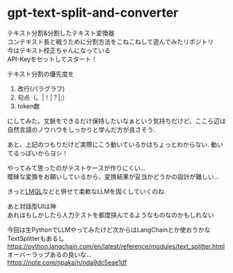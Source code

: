 # gpt-text-split-and-converter
テキスト分割&分割したテキスト変換器  
コンテキスト長と戦うために分割方法をこねこねして遊んでみたリポジトリ  
今はテキスト校正ちゃんになっている  
API-Keyをセットしてスタート！

テキスト分割の優先度を
1. 改行(パラグラフ)
2. 句点（。|！|？|;）
3. token数

にしてみた。文脈をできるだけ保持したいなぁという気持ちだけど、ここら辺は自然言語のノウハウをしっかりと学んだ方が良さそう. 

あと、上記のつもりだけど実際にこう動いているかはちょっとわからない. 
動いてるっぽいからヨシ！  

やってみて思ったのがテストケースが作りにくい…  
曖昧な変換をお願いしているから、変換結果が妥当かどうかの設計が難しい…

きっと[LMQL](https://lmql.ai/)などと併せて柔軟なLLMを固くしていくのね

あと対話型UIは神  
あれはもしかしたら人力テストを都度挟んでるようなものなのかもしれない

今回は生PythonでLLMやってみたけど次からはLangChainとか使おうかな  
TextSplitterもあるし  
https://python.langchain.com/en/latest/reference/modules/text_splitter.html  
オーバーラップあるの良いな…  
https://note.com/npaka/n/nda9dc5eae1df
